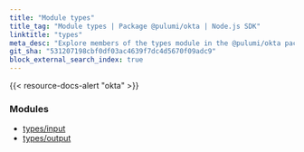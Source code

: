```yaml
---
title: "Module types"
title_tag: "Module types | Package @pulumi/okta | Node.js SDK"
linktitle: "types"
meta_desc: "Explore members of the types module in the @pulumi/okta package."
git_sha: "531207198cbf0df03ac4639f7dc4d5670f09adc9"
block_external_search_index: true
---
```


<!-- WARNING: this page was generated by a tool. Do not edit it by hand. -->
<!-- To change it, please see https://github.com/pulumi/docs/tree/master/tools/tscdocgen. -->

{{< resource-docs-alert "okta" >}}


<h3>Modules</h3>
<ul class="api">
    <li><a href="input/"><span class="symbol module"></span>types/input</a></li>
    <li><a href="output/"><span class="symbol module"></span>types/output</a></li>
</ul>








